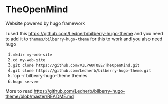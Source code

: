# TheOpenMind
Website powered by hugo framework

I used this https://github.com/Lednerb/bilberry-hugo-theme and you need to add it to `themes/bilberry-hugo-theme` for this to work and you also need hugo

1. `mkdir my-web-site`
2. `cd my-web-site`
3. `git clone https://github.com/VILPAUTOEE/TheOpenMind.git`
4. `git clone https://github.com/Lednerb/bilberry-hugo-theme.git`
5. `cp -r bilberry-hugo-theme themes
6. `hugo server`

More to read https://github.com/Lednerb/bilberry-hugo-theme/blob/master/README.md

